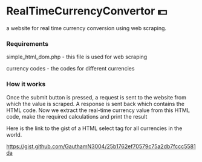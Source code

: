 # RealTimeCurrencyConvertor 💵
a website for real time currency conversion using web scraping.

### Requirements
simple_html_dom.php - this file is used for web scraping

currency codes - the codes for different currencies

### How it works
Once the submit button is pressed, a request is sent to the website from which the value is scraped.
A response is sent back which contains the HTML code. Now we extract the real-time currency value from this HTML code, make the required calculations and print the result

Here is the link to the gist of a HTML select tag for all currencies in the world.

https://gist.github.com/GauthamN3004/25b1762ef70579c75a2db7fccc5581da 
